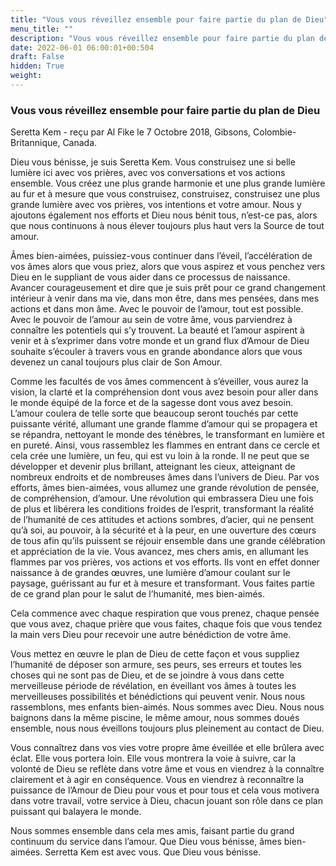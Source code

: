 ```yaml
---
title: "Vous vous réveillez ensemble pour faire partie du plan de Dieu"
menu_title: ""
description: "Vous vous réveillez ensemble pour faire partie du plan de Dieu"
date: 2022-06-01 06:00:01+00:504
draft: False
hidden: True
weight:
---
```

### Vous vous réveillez ensemble pour faire partie du plan de Dieu

Seretta Kem - reçu par Al Fike le 7 Octobre 2018, Gibsons, Colombie-Britannique, Canada.

Dieu vous bénisse, je suis Seretta Kem. Vous construisez une si belle lumière ici avec vos prières, avec vos conversations et vos actions ensemble. Vous créez une plus grande harmonie et une plus grande lumière au fur et à mesure que vous construisez, construisez, construisez une plus grande lumière avec vos prières, vos intentions et votre amour. Nous y ajoutons également nos efforts et Dieu nous bénit tous, n’est-ce pas, alors que nous continuons à nous élever toujours plus haut vers la Source de tout amour.

Âmes bien-aimées, puissiez-vous continuer dans l’éveil, l’accélération de vos âmes alors que vous priez, alors que vous aspirez et vous penchez vers Dieu en le suppliant de vous aider dans ce processus de naissance. Avancer courageusement et dire que je suis prêt pour ce grand changement intérieur à venir dans ma vie, dans mon être, dans mes pensées, dans mes actions et dans mon âme. Avec le pouvoir de l’amour, tout est possible. Avec le pouvoir de l’amour au sein de votre âme, vous parviendrez à connaître les potentiels qui s’y trouvent. La beauté et l’amour aspirent à venir et à s’exprimer dans votre monde et un grand flux d’Amour de Dieu souhaite s’écouler à travers vous en grande abondance alors que vous devenez un canal toujours plus clair de Son Amour.

Comme les facultés de vos âmes commencent à s’éveiller, vous aurez la vision, la clarté et la compréhension dont vous avez besoin pour aller dans le monde équipé de la force et de la sagesse dont vous avez besoin. L’amour coulera de telle sorte que beaucoup seront touchés par cette puissante vérité, allumant une grande flamme d’amour qui se propagera et se répandra, nettoyant le monde des ténèbres, le transformant en lumière et en pureté. Ainsi, vous rassemblez les flammes en entrant dans ce cercle et cela crée une lumière, un feu, qui est vu loin à la ronde. Il ne peut que se développer et devenir plus brillant, atteignant les cieux, atteignant de nombreux endroits et de nombreuses âmes dans l’univers de Dieu. Par vos efforts, âmes bien-aimées, vous allumez une grande révolution de pensée, de compréhension, d’amour. Une révolution qui embrassera Dieu une fois de plus et libérera les conditions froides de l’esprit, transformant la réalité de l’humanité de ces attitudes et actions sombres, d’acier, qui ne pensent qu’à soi, au pouvoir, à la sécurité et à la peur, en une ouverture des cœurs de tous afin qu’ils puissent se réjouir ensemble dans une grande célébration et appréciation de la vie. Vous avancez, mes chers amis, en allumant les flammes par vos prières, vos actions et vos efforts. Ils vont en effet donner naissance à de grandes œuvres, une lumière d’amour coulant sur le paysage, guérissant au fur et à mesure et transformant. Vous faites partie de ce grand plan pour le salut de l’humanité, mes bien-aimés.

Cela commence avec chaque respiration que vous prenez, chaque pensée que vous avez, chaque prière que vous faites, chaque fois que vous tendez la main vers Dieu pour recevoir une autre bénédiction de votre âme.

Vous mettez en œuvre le plan de Dieu de cette façon et vous suppliez l’humanité de déposer son armure, ses peurs, ses erreurs et toutes les choses qui ne sont pas de Dieu, et de se joindre à vous dans cette merveilleuse période de révélation, en éveillant vos âmes à toutes les merveilleuses possibilités et bénédictions qui peuvent venir. Nous nous rassemblons, mes enfants bien-aimés. Nous sommes avec Dieu. Nous nous baignons dans la même piscine, le même amour, nous sommes doués ensemble, nous nous éveillons toujours plus pleinement au contact de Dieu.

Vous connaîtrez dans vos vies votre propre âme éveillée et elle brûlera avec éclat. Elle vous portera loin. Elle vous montrera la voie à suivre, car la volonté de Dieu se reflète dans votre âme et vous en viendrez à la connaître clairement et à agir en conséquence. Vous en viendrez à reconnaître la puissance de l’Amour de Dieu pour vous et pour tous et cela vous motivera dans votre travail, votre service à Dieu, chacun jouant son rôle dans ce plan puissant qui balayera le monde.

Nous sommes ensemble dans cela mes amis, faisant partie du grand continuum du service dans l’amour. Que Dieu vous bénisse, âmes bien-aimées. Serretta Kem est avec vous. Que Dieu vous bénisse.
